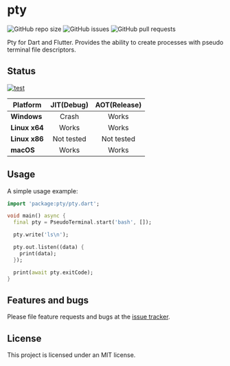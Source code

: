 # pty

<p>
  <img alt="GitHub repo size" src="https://img.shields.io/github/repo-size/TerminalStudio/pty">
  <img alt="GitHub issues" src="https://img.shields.io/github/issues-raw/TerminalStudio/pty">
  <img alt="GitHub pull requests" src="https://img.shields.io/github/issues-pr/TerminalStudio/pty">
</p>

Pty for Dart and Flutter. Provides the ability to create processes with pseudo terminal file descriptors.

## Status

[![test](https://github.com/TerminalStudio/pty/actions/workflows/dart.yml/badge.svg)](https://github.com/TerminalStudio/pty/actions/workflows/dart.yml)


| **Platform**  | **JIT(Debug)** | **AOT(Release)** |
| ------------- | :------------: | :--------------: |
| **Windows**   |     Crash      |      Works       |
| **Linux x64** |     Works      |      Works       |
| **Linux x86** |   Not tested   |    Not tested    |
| **macOS**     |     Works      |      Works       |

## Usage

A simple usage example:

```dart
import 'package:pty/pty.dart';

void main() async {
  final pty = PseudoTerminal.start('bash', []);

  pty.write('ls\n');

  pty.out.listen((data) {
    print(data);
  });

  print(await pty.exitCode);
}
```

## Features and bugs

Please file feature requests and bugs at the [issue tracker][tracker].

[tracker]: https://github.com/TerminalStudio/pty/issues

## License

This project is licensed under an MIT license.